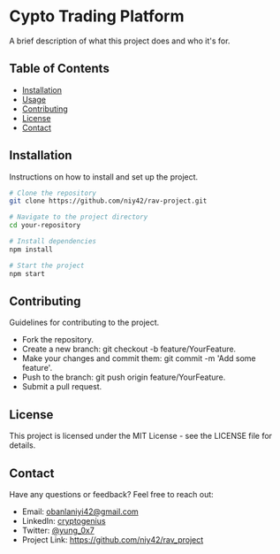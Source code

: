 # Cypto Trading Platform

A brief description of what this project does and who it's for.

## Table of Contents

- [Installation](#installation)
- [Usage](#usage)
- [Contributing](#contributing)
- [License](#license)
- [Contact](#contact)

## Installation

Instructions on how to install and set up the project.

```sh
# Clone the repository
git clone https://github.com/niy42/rav-project.git

# Navigate to the project directory
cd your-repository

# Install dependencies
npm install

# Start the project
npm start

```
## Contributing
Guidelines for contributing to the project.

- Fork the repository.
- Create a new branch: git checkout -b feature/YourFeature.
- Make your changes and commit them: git commit -m 'Add some feature'.
- Push to the branch: git push origin feature/YourFeature.
- Submit a pull request.

## License
This project is licensed under the MIT License - see the LICENSE file for details.

## Contact

Have any questions or feedback? Feel free to reach out:

- Email: obanlaniyi42@gmail.com
- LinkedIn: [cryptogenius](https://www.linkedin.com/in/adeniyi-obanla-3a137914b/)
- Twitter: [@yung_0x7](https://twitter.com/@yung_0x7)
- Project Link: https://github.com/niy42/rav_project
